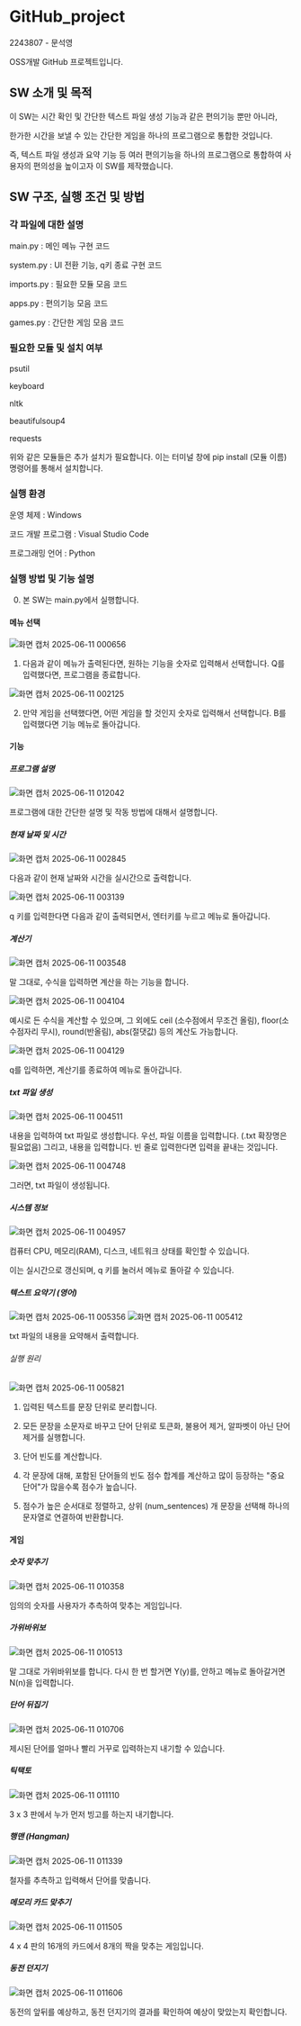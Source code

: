 # GitHub_project
2243807 - 문석영

OSS개발 GitHub 프로젝트입니다.

## SW 소개 및 목적
이 SW는 시간 확인 및 간단한 텍스트 파일 생성 기능과 같은 편의기능 뿐만 아니라,

한가한 시간을 보낼 수 있는 간단한 게임을 하나의 프로그램으로 통합한 것입니다.

즉, 텍스트 파일 생성과 요약 기능 등 여러 편의기능을 하나의 프로그램으로 통합하여 사용자의 편의성을 높이고자 이 SW를 제작했습니다.

## SW 구조, 실행 조건 및 방법
### 각 파일에 대한 설명
main.py : 메인 메뉴 구현 코드

system.py : UI 전환 기능, q키 종료 구현 코드

imports.py : 필요한 모듈 모음 코드

apps.py : 편의기능 모음 코드

games.py : 간단한 게임 모음 코드

### 필요한 모듈 및 설치 여부
psutil

keyboard

nltk

beautifulsoup4

requests

위와 같은 모듈들은 추가 설치가 필요합니다. 이는 터미널 창에 pip install (모듈 이름) 명령어를 통해서 설치합니다.

### 실행 환경
운영 체제 : Windows

코드 개발 프로그램 : Visual Studio Code

프로그래밍 언어 : Python

### 실행 방법 및 기능 설명
0. 본 SW는 main.py에서 실행합니다.
#### 메뉴 선택
![화면 캡처 2025-06-11 000656](https://github.com/user-attachments/assets/784e4603-8f11-44f8-a77a-d35df7b133a2)

1. 다음과 같이 메뉴가 출력된다면, 원하는 기능을 숫자로 입력해서 선택합니다. Q를 입력했다면, 프로그램을 종료합니다.

![화면 캡처 2025-06-11 002125](https://github.com/user-attachments/assets/5a793e58-6497-4e1a-bc5d-160bb499d52e)

2. 만약 게임을 선택했다면, 어떤 게임을 할 것인지 숫자로 입력해서 선택합니다. B를 입력했다면 기능 메뉴로 돌아갑니다.

#### 기능
##### 프로그램 설명
![화면 캡처 2025-06-11 012042](https://github.com/user-attachments/assets/52f9560e-9317-4868-83b2-673e0954fbe8)

프로그램에 대한 간단한 설명 및 작동 방법에 대해서 설명합니다.

##### 현재 날짜 및 시간
![화면 캡처 2025-06-11 002845](https://github.com/user-attachments/assets/6da760c8-6bb8-4a46-8c3b-556696c07599)

다음과 같이 현재 날짜와 시간을 실시간으로 출력합니다.

![화면 캡처 2025-06-11 003139](https://github.com/user-attachments/assets/e96af932-ba83-4422-a004-ec931e351e4d)

q 키를 입력한다면 다음과 같이 출력되면서, 엔터키를 누르고 메뉴로 돌아갑니다.

##### 계산기
![화면 캡처 2025-06-11 003548](https://github.com/user-attachments/assets/9eb417ac-17e3-4469-b01c-9dde03b59b3a)

말 그대로, 수식을 입력하면 계산을 하는 기능을 합니다.

![화면 캡처 2025-06-11 004104](https://github.com/user-attachments/assets/40cb213e-991a-4f4e-bded-c952911f1ac4)

예시로 든 수식을 계산할 수 있으며, 그 외에도 ceil (소수점에서 무조건 올림), floor(소수점자리 무시), round(반올림), abs(절댓값) 등의 계산도 가능합니다.

![화면 캡처 2025-06-11 004129](https://github.com/user-attachments/assets/e9841f8a-c6dc-4feb-b89f-e090e3ba41c1)

q를 입력하면, 계산기를 종료하여 메뉴로 돌아갑니다.

##### txt 파일 생성
![화면 캡처 2025-06-11 004511](https://github.com/user-attachments/assets/061b7e85-8421-4de8-9172-62445a4dba1b)

내용을 입력하여 txt 파일로 생성합니다.
우선, 파일 이름을 입력합니다. (.txt 확장명은 필요없음)
그리고, 내용을 입력합니다. 빈 줄로 입력한다면 입력을 끝내는 것입니다.

![화면 캡처 2025-06-11 004748](https://github.com/user-attachments/assets/3ed11495-895a-4993-9541-b2e584849c55)

그러면, txt 파일이 생성됩니다.
##### 시스템 정보

![화면 캡처 2025-06-11 004957](https://github.com/user-attachments/assets/9c72b41a-f2bc-46fa-ac1f-7fdb1979adc2)

컴퓨터 CPU, 메모리(RAM), 디스크, 네트워크 상태를 확인할 수 있습니다.

이는 실시간으로 갱신되며, q 키를 눌러서 메뉴로 돌아갈 수 있습니다.


##### 텍스트 요약기 (영어)
![화면 캡처 2025-06-11 005356](https://github.com/user-attachments/assets/62d7c7f7-6bbd-4e85-930a-7a26f068a844)
![화면 캡처 2025-06-11 005412](https://github.com/user-attachments/assets/fd4b7c44-5976-466d-b583-21d530be72a4)

txt 파일의 내용을 요약해서 출력합니다.

###### 실행 원리
![화면 캡처 2025-06-11 005821](https://github.com/user-attachments/assets/496850a8-c083-435d-a5f7-e07b3e509a66)

1. 입력된 텍스트를 문장 단위로 분리합니다.

2. 모든 문장을 소문자로 바꾸고 단어 단위로 토큰화, 불용어 제거, 알파벳이 아닌 단어 제거를 실행합니다.
  
3. 단어 빈도를 계산합니다.
  
4. 각 문장에 대해, 포함된 단어들의 빈도 점수 합계를 계산하고 많이 등장하는 "중요 단어"가 많을수록 점수가 높습니다.
  
5. 점수가 높은 순서대로 정렬하고, 상위 (num_sentences) 개 문장을 선택해 하나의 문자열로 연결하여 반환합니다.

#### 게임
##### 숫자 맞추기
![화면 캡처 2025-06-11 010358](https://github.com/user-attachments/assets/4fb128b2-e89d-434c-b489-2f52d890116b)

임의의 숫자를 사용자가 추측하여 맞추는 게임입니다.
##### 가위바위보
![화면 캡처 2025-06-11 010513](https://github.com/user-attachments/assets/959f06f8-db02-42de-8c2b-1c28fdacb316)

말 그대로 가위바위보를 합니다. 다시 한 번 할거면 Y(y)를, 안하고 메뉴로 돌아갈거면 N(n)을 입력합니다.
##### 단어 뒤집기
![화면 캡처 2025-06-11 010706](https://github.com/user-attachments/assets/973c18de-a7d3-4770-a65e-6d6f926affda)

제시된 단어를 얼마나 빨리 거꾸로 입력하는지 내기할 수 있습니다.
##### 틱택토
![화면 캡처 2025-06-11 011110](https://github.com/user-attachments/assets/1cf1afe0-cde2-4007-b414-cbc7bd3f4807)

3 x 3 판에서 누가 먼저 빙고를 하는지 내기합니다.
##### 행맨 (Hangman)
![화면 캡처 2025-06-11 011339](https://github.com/user-attachments/assets/bcef21fa-6730-4aa9-89e0-02657521e2cd)

철자를 추측하고 입력해서 단어를 맞춥니다.
##### 메모리 카드 맞추기
![화면 캡처 2025-06-11 011505](https://github.com/user-attachments/assets/fe99b655-c0c8-448c-8ccd-0e63d4e3d0fa)

4 x 4 판의 16개의 카드에서 8개의 짝을 맞추는 게임입니다.
##### 동전 던지기
![화면 캡처 2025-06-11 011606](https://github.com/user-attachments/assets/46390c29-277a-4916-a982-91f8f58511db)

동전의 앞뒤를 예상하고, 동전 던지기의 결과를 확인하여 예상이 맞았는지 확인합니다.

